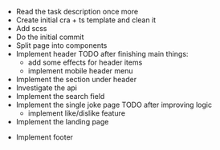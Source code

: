 + Read the task description once more
+ Create initial cra + ts template and clean it
+ Add scss
+ Do the initial commit
+ Split page into components
+ Implement header
  TODO after finishing main things:
  - add some effects for header items
  - implement mobile header menu
+ Implement the section under header
+ Investigate the api
+ Implement the search field
+ Implement the single joke page
  TODO after improving logic
  + implement like/dislike feature
+ Implement the landing page
- Implement footer

